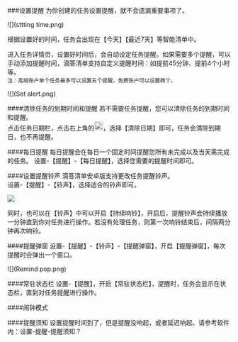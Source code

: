 ###设置提醒
为你创建的任务设置提醒，就不会遗漏重要事项了。

![](sttting time.png)

根据设置好的时间，任务会出现在【今天】【最近7天】等智能清单中。  

进入任务详情页，设置好时间后，会自动设定任务提醒。如果需要多个提醒，可以手动添加提醒时间，滴答清单支持自定义提醒时间：如提前45分钟、提前4个小时等。
<br>`注：高级账户单个任务最多可以设置五个提醒，免费账户可以设置两个。`

![](Set alert.png)

####清除任务的到期时间和提醒
若不需要任务提醒，您可以清除任务的到期时间和提醒。
<br>点击任务日期栏，点击右上角的<img src="../images/images_android/image001.png" title="更多" width="20" />，选择【清除日期】即可，任务会清除到期日，也不再提醒。

####每日提醒
每日提醒会在每日一个固定时间提醒您所有未完成以及当天需完成的任务。
设置-【提醒】-【每日提醒】，选择您需要的提醒时间即可。

####设置提醒铃声
滴答清单安卓版支持更改任务提醒铃声。
<br>设置-【提醒】-【铃声】，选择适合的铃声即可。

![](ringing.png)

同时，也可以在【铃声】中可以开启【持续响铃】，开启后，提醒铃声会持续播放一分钟直到你对任务进行操作。若没有处理任务，则第一次响铃结束后，间隔两分钟再次响铃。

####提醒弹窗
设置-【提醒】-【铃声】-【提醒弹窗】，开启【提醒弹窗】，每次提醒时会弹出一个窗口。

![](Remind pop.png)

####常驻状态栏
设置-【提醒】，开启【常驻状态栏】，提醒时，任务会显示在状态栏，直到对任务提醒进行操作。

####闹钟模式


####提醒须知
设置提醒时间到了，但是提醒没响起，或者延迟响起。请参考软件内：设置-提醒-提醒须知？
